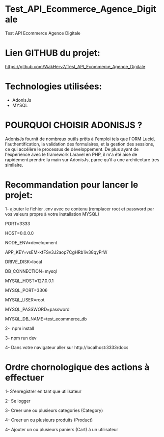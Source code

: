 # Test_API_Ecommerce_Agence_Digitale
Test API Ecommerce Agence Digitale

# Lien GITHUB du projet:
https://github.com/WakHerv7/Test_API_Ecommerce_Agence_Digitale
# Technologies utilisées:
- AdonisJs
- MYSQL
# POURQUOI CHOISIR ADONISJS ?
AdonisJs fournit de nombreux outils prêts à l'emploi tels que l'ORM Lucid, l'authentification, la validation des formulaires, et la gestion des sessions, ce qui accélère le processus de développement.
De plus ayant de l'experience avec le framework Laravel en PHP, il m'a été aisé de rapidement prendre la main sur AdonisJs, parce qu'il a une architecture tres similaire.

# Recommandation pour lancer le projet:

1- ajouter le fichier .env avec ce contenu (remplacer root et password par vos valeurs propre à votre installation MYSQL)

PORT=3333

HOST=0.0.0.0

NODE_ENV=development

APP_KEY=vsEM-kfFSv3J2aop7CgHRb1iv38qyPrW

DRIVE_DISK=local

DB_CONNECTION=mysql

MYSQL_HOST=127.0.0.1

MYSQL_PORT=3306

MYSQL_USER=root

MYSQL_PASSWORD=password

MYSQL_DB_NAME=test_ecommerce_db




2-  npm install

3- npm run dev

4- Dans votre navigateur aller sur http://localhost:3333/docs


# Ordre chornologique des actions à effectuer

 1- S'enregistrer en tant que utilisateur

 2- Se logger

 3- Creer une ou plusieurs categories (Category)

 4- Creer un ou plusieurs produits (Product)

 4- Ajouter un ou plusieurs paniers (Cart) à un utilisateur